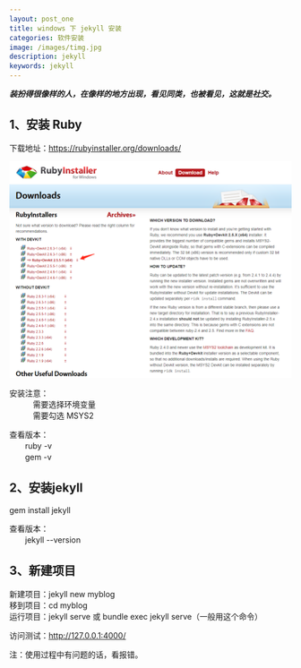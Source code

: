 ```yaml
---
layout: post_one
title: windows 下 jekyll 安装
categories: 软件安装
image: /images/timg.jpg
description: jekyll
keywords: jekyll
---
```


***装扮得很像样的人，在像样的地方出现，看见同类，也被看见，这就是社交。***

## 1、安装 Ruby  
下载地址：https://rubyinstaller.org/downloads/  
  
![avatar](/images/otherTechnological/0190720201242.png)   

安装注意：  
　　　需要选择环境变量  
　　　需要勾选 MSYS2  

查看版本：  
　　ruby -v  
　　gem -v

## 2、安装jekyll   
   gem install jekyll   
   
查看版本：  
　　jekyll --version  

## 3、新建项目  
新建项目：jekyll new myblog  
移到项目：cd myblog  
运行项目：jekyll serve 或 bundle exec jekyll serve（一般用这个命令）

访问测试：http://127.0.0.1:4000/

注：使用过程中有问题的话，看报错。

